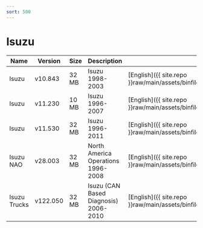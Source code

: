 ```yaml
---
sort: 500
---
```

# Isuzu

| Name | Version | Size | Description | Languages |
| --- | --- | --- | --- | --- |
| Isuzu | v10.843 | 32 MB | Isuzu 1998-2003 | [English]({{ site.repo }}raw/main/assets/binfiles/tech2_card_isuzu_v10.843_en.zip) |
| Isuzu | v11.230 | 10 MB | Isuzu 1996-2007 | [English]({{ site.repo }}raw/main/assets/binfiles/tech2_card_isuzu_v11.230_en.zip) |
| Isuzu | v11.530 | 32 MB | Isuzu 1996-2011 | [English]({{ site.repo }}raw/main/assets/binfiles/tech2_card_isuzu_v11.530_en.zip) |
| Isuzu NAO | v28.003 | 32 MB | North America Operations 1996-2008 | [English]({{ site.repo }}raw/main/assets/binfiles/tech2_card_isuzu_nao_v28.003_en.zip) |
| Isuzu Trucks| v122.050 | 32 MB | Isuzu (CAN Based Diagnosis) 2006-2010 | [English]({{ site.repo }}raw/main/assets/binfiles/tech2_card_isuzu_v122.050_en.zip) |
